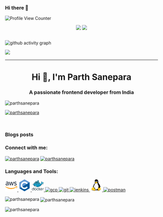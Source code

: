 ### Hi there 👋

<!--
**ParthSanepara** is a ✨ _special_ ✨ repository because its `README.md` (this file) appears on your GitHub profile.

Here are some ideas to get you started:

- 🔭 I’m currently working on ...
- 🌱 I’m currently learning ...
- 👯 I’m looking to collaborate on ...
- 🤔 I’m looking for help with ...
- 💬 Ask me about ...
- 📫 How to reach me: ...
- 😄 Pronouns: ...
- ⚡ Fun fact: ...
-->


![Profile View Counter](https://komarev.com/ghpvc/?username=ParthSanepara)

<div align="center">
  <img width="48%" src="https://github-readme-stats.vercel.app/api?username=ParthSanepara&show_icons=true&theme=tokyonight" />
  <img width="48%" src="https://github-readme-streak-stats.herokuapp.com/?user=ParthSanepara&theme=tokyonight" />
</div>

<br/>

![github activity graph](https://github-readme-activity-graph.vercel.app/graph?username=ParthSanepara&theme=nord)

<a href="https://www.linkedin.com/in/parthsanepara/"><img src="https://img.shields.io/badge/LinkedIn-0077B5?style=for-the-badge&logo=linkedin&logoColor=white"></a>

--------------------------------------------------------------------------------------------------------------------------------------
<h1 align="center">Hi 👋, I'm Parth Sanepara</h1>
<h3 align="center">A passionate frontend developer from India</h3>

<p align="left"> <img src="https://komarev.com/ghpvc/?username=parthsanepara&label=Profile%20views&color=0e75b6&style=flat" alt="parthsanepara" /> </p>

<p align="left"> <a href="https://github.com/ryo-ma/github-profile-trophy"><img src="https://github-profile-trophy.vercel.app/?username=parthsanepara" alt="parthsanepara" /></a> </p>

<p align="left"> <a href="https://twitter.com/" target="blank"><img src="https://img.shields.io/twitter/follow/?logo=twitter&style=for-the-badge" alt="" /></a> </p>

### Blogs posts
<!-- BLOG-POST-LIST:START -->
<!-- BLOG-POST-LIST:END -->

<h3 align="left">Connect with me:</h3>
<p align="left">
<a href="https://dev.to/parthsanepara" target="blank"><img align="center" src="https://raw.githubusercontent.com/rahuldkjain/github-profile-readme-generator/master/src/images/icons/Social/devto.svg" alt="parthsanepara" height="30" width="40" /></a>
<a href="https://linkedin.com/in/parthsanepara" target="blank"><img align="center" src="https://raw.githubusercontent.com/rahuldkjain/github-profile-readme-generator/master/src/images/icons/Social/linked-in-alt.svg" alt="parthsanepara" height="30" width="40" /></a>
</p>

<h3 align="left">Languages and Tools:</h3>
<p align="left"> <a href="https://aws.amazon.com" target="_blank" rel="noreferrer"> <img src="https://raw.githubusercontent.com/devicons/devicon/master/icons/amazonwebservices/amazonwebservices-original-wordmark.svg" alt="aws" width="40" height="40"/> </a> <a href="https://www.cprogramming.com/" target="_blank" rel="noreferrer"> <img src="https://raw.githubusercontent.com/devicons/devicon/master/icons/c/c-original.svg" alt="c" width="40" height="40"/> </a> <a href="https://www.docker.com/" target="_blank" rel="noreferrer"> <img src="https://raw.githubusercontent.com/devicons/devicon/master/icons/docker/docker-original-wordmark.svg" alt="docker" width="40" height="40"/> </a> <a href="https://cloud.google.com" target="_blank" rel="noreferrer"> <img src="https://www.vectorlogo.zone/logos/google_cloud/google_cloud-icon.svg" alt="gcp" width="40" height="40"/> </a> <a href="https://git-scm.com/" target="_blank" rel="noreferrer"> <img src="https://www.vectorlogo.zone/logos/git-scm/git-scm-icon.svg" alt="git" width="40" height="40"/> </a> <a href="https://www.jenkins.io" target="_blank" rel="noreferrer"> <img src="https://www.vectorlogo.zone/logos/jenkins/jenkins-icon.svg" alt="jenkins" width="40" height="40"/> </a> <a href="https://www.linux.org/" target="_blank" rel="noreferrer"> <img src="https://raw.githubusercontent.com/devicons/devicon/master/icons/linux/linux-original.svg" alt="linux" width="40" height="40"/> </a> <a href="https://postman.com" target="_blank" rel="noreferrer"> <img src="https://www.vectorlogo.zone/logos/getpostman/getpostman-icon.svg" alt="postman" width="40" height="40"/> </a> </p>

<p><img align="left" src="https://github-readme-stats.vercel.app/api/top-langs?username=parthsanepara&show_icons=true&locale=en&layout=compact" alt="parthsanepara" /></p>

<p>&nbsp;<img align="center" src="https://github-readme-stats.vercel.app/api?username=parthsanepara&show_icons=true&locale=en" alt="parthsanepara" /></p>

<p><img align="center" src="https://github-readme-streak-stats.herokuapp.com/?user=parthsanepara&" alt="parthsanepara" /></p>






